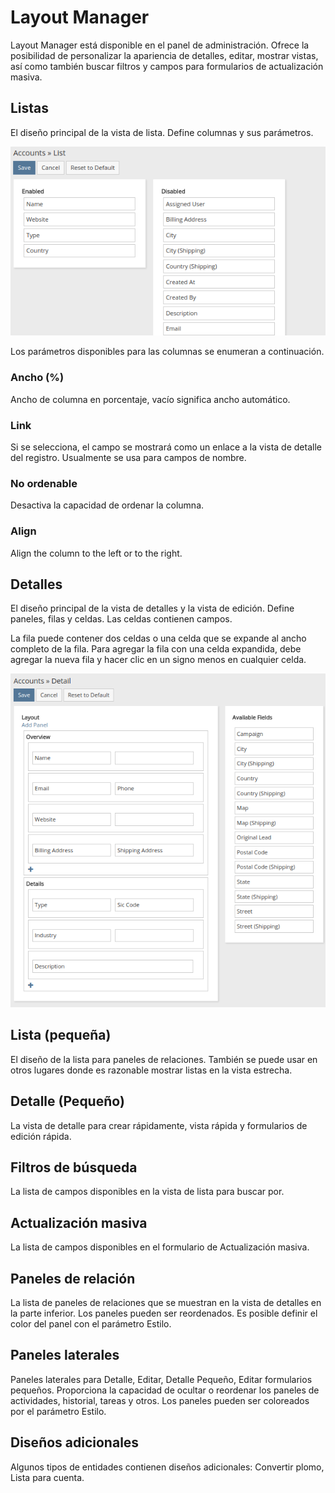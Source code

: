 # Layout Manager

Layout Manager está disponible en el panel de administración. Ofrece la posibilidad de personalizar la apariencia de detalles, editar, mostrar vistas, así como también buscar filtros y campos para formularios de actualización masiva.

## Listas

El diseño principal de la vista de lista. Define columnas y sus parámetros.

![List](https://github.com/espocrm/documentation/blob/master/docs/_static/images/administration/layout-manager/list.png)

Los parámetros disponibles para las columnas se enumeran a continuación.

### Ancho (%)

Ancho de columna en porcentaje, vacío significa ancho automático.

### Link

Si se selecciona, el campo se mostrará como un enlace a la vista de detalle del registro. Usualmente se usa para campos de nombre.

### No ordenable

Desactiva la capacidad de ordenar la columna.

### Align

Align the column to the left or to the right.

## Detalles

El diseño principal de la vista de detalles y la vista de edición. Define paneles, filas y celdas. Las celdas contienen campos.

La fila puede contener dos celdas o una celda que se expande al ancho completo de la fila. Para agregar la fila con una celda expandida, debe agregar la nueva fila y hacer clic en un signo menos en cualquier celda.

![Detail](https://github.com/espocrm/documentation/blob/master/docs/_static/images/administration/layout-manager/detail.png)

## Lista (pequeña)

El diseño de la lista para paneles de relaciones. También se puede usar en otros lugares donde es razonable mostrar listas en la vista estrecha.

## Detalle (Pequeño)

La vista de detalle para crear rápidamente, vista rápida y formularios de edición rápida.

## Filtros de búsqueda

La lista de campos disponibles en la vista de lista para buscar por.

## Actualización masiva

La lista de campos disponibles en el formulario de Actualización masiva.

## Paneles de relación

La lista de paneles de relaciones que se muestran en la vista de detalles en la parte inferior. Los paneles pueden ser reordenados. Es posible definir el color del panel con el parámetro Estilo.

## Paneles laterales

Paneles laterales para Detalle, Editar, Detalle Pequeño, Editar formularios pequeños. Proporciona la capacidad de ocultar o reordenar los paneles de actividades, historial, tareas y otros. Los paneles pueden ser coloreados por el parámetro Estilo.

## Diseños adicionales

Algunos tipos de entidades contienen diseños adicionales: Convertir plomo, Lista para cuenta.
